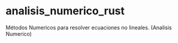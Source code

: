 # analisis_numerico_rust
Métodos  Numericos para resolver ecuaciones no lineales. (Analisis Numerico)
